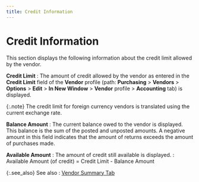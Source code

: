 ```yaml
---
title: Credit Information
---
```


# Credit Information


This section displays the following information about the credit limit  allowed by the vendor.


**Credit Limit**
: The amount of credit allowed by the vendor as entered  in the **Credit Limit** field of the  **Vendor** profile (path: **Purchasing** > **Vendors** > **Options** > **Edit**  > **In New Window** > **Vendor** profile > **Accounting** tab) is displayed.


{:.note}
The credit limit for foreign currency vendors  is translated using the current exchange rate.


**Balance Amount**
: The current balance owed to the vendor is displayed.  This balance is the sum of the posted and unposted  amounts. A negative amount in this field indicates that the amount of  returns exceeds the amount of purchases made.


**Available Amount**
: The amount of credit still available is displayed.
: Available Amount (of credit) = Credit Limit - Balance  Amount


{:.see_also}
See also
: [Vendor  Summary Tab]({{site.mv_baseurl}}/profile-options/info/history/account-summary/vendor_summary_account_summary_history_additional_browser_options_vendor_profile.html)
